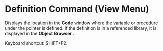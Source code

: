 
# Definition Command (View Menu)

Displays the location in the  **Code** window where the variable or procedure under the pointer is defined. If the definition is in a referenced library, it is displayed in the **Object** **Browser** .

Keyboard shortcut: SHIFT+F2.
